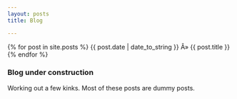 ```yaml
---
layout: posts
title: Blog

---
```


{% for post in site.posts %}
{{ post.date | date_to_string }} Â» {{ post.title }}
{% endfor %}



### Blog under construction ###

Working out a few kinks. Most of these posts are dummy posts. 

